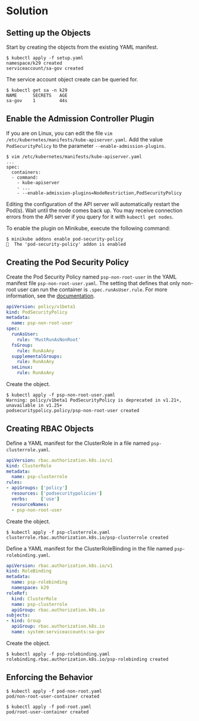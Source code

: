 # Solution

## Setting up the Objects

Start by creating the objects from the existing YAML manifest.

```
$ kubectl apply -f setup.yaml
namespace/k29 created
serviceaccount/sa-gov created
```

The service account object create can be queried for.

```
$ kubectl get sa -n k29
NAME      SECRETS   AGE
sa-gov    1         44s
```

## Enable the Admission Controller Plugin

If you are on Linux, you can edit the file `vim /etc/kubernetes/manifests/kube-apiserver.yaml`. Add the value `PodSecurityPolicy` to the parameter `--enable-admission-plugins`.

```
$ vim /etc/kubernetes/manifests/kube-apiserver.yaml
...
spec:
  containers:
  - command:
    - kube-apiserver
    - ...
    - --enable-admission-plugins=NodeRestriction,PodSecurityPolicy
```

Editing the configuration of the API server will automatically restart the Pod(s). Wait until the node comes back up. You may receive connection errors from the API server if you query for it with `kubectl get nodes`.

To enable the plugin on Minikube, execute the following command:

```
$ minikube addons enable pod-security-policy
🌟  The 'pod-security-policy' addon is enabled
```

## Creating the Pod Security Policy

Create the Pod Security Policy named `psp-non-root-user` in the YAML manifest file `psp-non-root-user.yaml`. The setting that defines that only non-root user can run the container is `.spec.runAsUser.rule`. For more information, see the [documentation](https://kubernetes.io/docs/concepts/security/pod-security-policy/#users-and-groups).

```yaml
apiVersion: policy/v1beta1
kind: PodSecurityPolicy
metadata:
  name: psp-non-root-user
spec:
  runAsUser:
    rule: 'MustRunAsNonRoot'
  fsGroup:
    rule: RunAsAny
  supplementalGroups:
    rule: RunAsAny
  seLinux:
    rule: RunAsAny
```

Create the object.

```
$ kubectl apply -f psp-non-root-user.yaml
Warning: policy/v1beta1 PodSecurityPolicy is deprecated in v1.21+, unavailable in v1.25+
podsecuritypolicy.policy/psp-non-root-user created
```

## Creating RBAC Objects

Define a YAML manifest for the ClusterRole in a file named `psp-clusterrole.yaml`.

```yaml
apiVersion: rbac.authorization.k8s.io/v1
kind: ClusterRole
metadata:
  name: psp-clusterrole
rules:
- apiGroups: ['policy']
  resources: ['podsecuritypolicies']
  verbs:     ['use']
  resourceNames:
  - psp-non-root-user
```

Create the object.

```
$ kubectl apply -f psp-clusterrole.yaml
clusterrole.rbac.authorization.k8s.io/psp-clusterrole created
```

Define a YAML manifest for the ClusterRoleBinding in the file named `psp-rolebinding.yaml`.

```yaml
apiVersion: rbac.authorization.k8s.io/v1
kind: RoleBinding
metadata:
  name: psp-rolebinding
  namespace: k29
roleRef:
  kind: ClusterRole
  name: psp-clusterrole
  apiGroup: rbac.authorization.k8s.io
subjects:
- kind: Group
  apiGroup: rbac.authorization.k8s.io
  name: system:serviceaccounts:sa-gov
```

Create the object.

```
$ kubectl apply -f psp-rolebinding.yaml
rolebinding.rbac.authorization.k8s.io/psp-rolebinding created
```

## Enforcing the Behavior

```
$ kubectl apply -f pod-non-root.yaml
pod/non-root-user-container created
```

```
$ kubectl apply -f pod-root.yaml
pod/root-user-container created
```